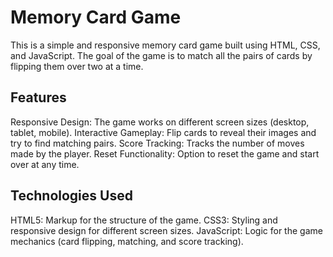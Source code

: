 # Memory Card Game
This is a simple and responsive memory card game built using HTML, CSS, and JavaScript. The goal of the game is to match all the pairs of cards by flipping them over two at a time.

## Features
Responsive Design: The game works on different screen sizes (desktop, tablet, mobile).
Interactive Gameplay: Flip cards to reveal their images and try to find matching pairs.
Score Tracking: Tracks the number of moves made by the player.
Reset Functionality: Option to reset the game and start over at any time.

## Technologies Used
HTML5: Markup for the structure of the game.
CSS3: Styling and responsive design for different screen sizes.
JavaScript: Logic for the game mechanics (card flipping, matching, and score tracking).
